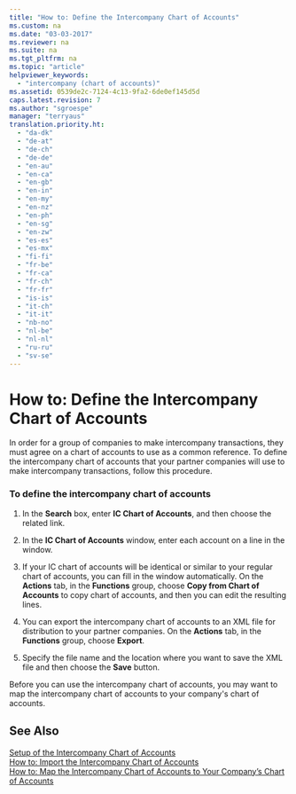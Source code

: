 ```yaml
---
title: "How to: Define the Intercompany Chart of Accounts"
ms.custom: na
ms.date: "03-03-2017"
ms.reviewer: na
ms.suite: na
ms.tgt_pltfrm: na
ms.topic: "article"
helpviewer_keywords: 
  - "intercompany (chart of accounts)"
ms.assetid: 0539de2c-7124-4c13-9fa2-6de0ef145d5d
caps.latest.revision: 7
ms.author: "sgroespe"
manager: "terryaus"
translation.priority.ht: 
  - "da-dk"
  - "de-at"
  - "de-ch"
  - "de-de"
  - "en-au"
  - "en-ca"
  - "en-gb"
  - "en-in"
  - "en-my"
  - "en-nz"
  - "en-ph"
  - "en-sg"
  - "en-zw"
  - "es-es"
  - "es-mx"
  - "fi-fi"
  - "fr-be"
  - "fr-ca"
  - "fr-ch"
  - "fr-fr"
  - "is-is"
  - "it-ch"
  - "it-it"
  - "nb-no"
  - "nl-be"
  - "nl-nl"
  - "ru-ru"
  - "sv-se"
---
```

# How to: Define the Intercompany Chart of Accounts
In order for a group of companies to make intercompany transactions, they must agree on a chart of accounts to use as a common reference. To define the intercompany chart of accounts that your partner companies will use to make intercompany transactions, follow this procedure.  
  
### To define the intercompany chart of accounts  
  
1.  In the **Search** box, enter **IC Chart of Accounts**, and then choose the related link.  
  
2.  In the **IC Chart of Accounts** window, enter each account on a line in the window.  
  
3.  If your IC chart of accounts will be identical or similar to your regular chart of accounts, you can fill in the window automatically. On the **Actions** tab, in the **Functions** group, choose **Copy from Chart of Accounts** to copy chart of accounts, and then you can edit the resulting lines.  
  
4.  You can export the intercompany chart of accounts to an XML file for distribution to your partner companies. On the **Actions** tab, in the **Functions** group, choose **Export**.  
  
5.  Specify the file name and the location where you want to save the XML file and then choose the **Save** button.  
  
 Before you can use the intercompany chart of accounts, you may want to map the intercompany chart of accounts to your company's chart of accounts.  
  
## See Also  
 [Setup of the Intercompany Chart of Accounts](../Finance/setup-of-the-intercompany-chart-of-accounts.md)   
 [How to: Import the Intercompany Chart of Accounts](../Finance/how-to-import-the-intercompany-chart-of-accounts.md)   
 [How to: Map the Intercompany Chart of Accounts to Your Company’s Chart of Accounts](../Finance/how-to-map-the-intercompany-chart-of-accounts-to-your-company’s-chart-of-accounts.md)